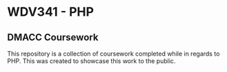 # WDV341 - PHP
## DMACC Coursework
This repository is a collection of coursework completed while
in regards to PHP. This was created to showcase
this work to the public.
